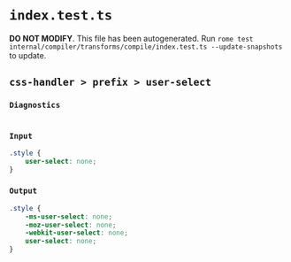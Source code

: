 # `index.test.ts`

**DO NOT MODIFY**. This file has been autogenerated. Run `rome test internal/compiler/transforms/compile/index.test.ts --update-snapshots` to update.

## `css-handler > prefix > user-select`

### `Diagnostics`

```

```

### `Input`

```css
.style {
	user-select: none;
}

```

### `Output`

```css
.style {
	-ms-user-select: none;
	-moz-user-select: none;
	-webkit-user-select: none;
	user-select: none;
}

```
